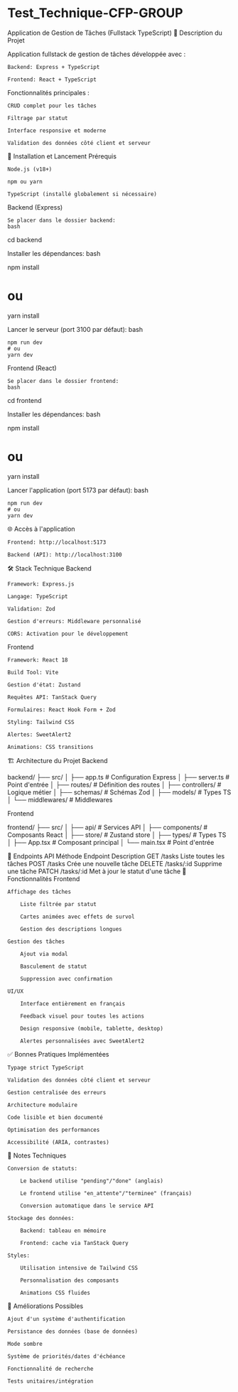 # Test_Technique-CFP-GROUP
Application de Gestion de Tâches (Fullstack TypeScript)
📌 Description du Projet

Application fullstack de gestion de tâches développée avec :

    Backend: Express + TypeScript

    Frontend: React + TypeScript

Fonctionnalités principales :

    CRUD complet pour les tâches

    Filtrage par statut

    Interface responsive et moderne

    Validation des données côté client et serveur

🚀 Installation et Lancement
Prérequis

    Node.js (v18+)

    npm ou yarn

    TypeScript (installé globalement si nécessaire)

Backend (Express)

    Se placer dans le dossier backend:
    bash

cd backend

Installer les dépendances:
bash

npm install
# ou
yarn install

Lancer le serveur (port 3100 par défaut):
bash

    npm run dev
    # ou
    yarn dev

Frontend (React)

    Se placer dans le dossier frontend:
    bash

cd frontend

Installer les dépendances:
bash

npm install
# ou
yarn install

Lancer l'application (port 5173 par défaut):
bash

    npm run dev
    # ou
    yarn dev

🌐 Accès à l'application

    Frontend: http://localhost:5173

    Backend (API): http://localhost:3100

🛠 Stack Technique
Backend

    Framework: Express.js

    Langage: TypeScript

    Validation: Zod

    Gestion d'erreurs: Middleware personnalisé

    CORS: Activation pour le développement

Frontend

    Framework: React 18

    Build Tool: Vite

    Gestion d'état: Zustand

    Requêtes API: TanStack Query

    Formulaires: React Hook Form + Zod

    Styling: Tailwind CSS

    Alertes: SweetAlert2

    Animations: CSS transitions

🏗 Architecture du Projet
Backend

backend/
├── src/
│   ├── app.ts               # Configuration Express
│   ├── server.ts            # Point d'entrée
│   ├── routes/              # Définition des routes
│   ├── controllers/         # Logique métier
│   ├── schemas/             # Schémas Zod
│   ├── models/              # Types TS
│   └── middlewares/         # Middlewares

Frontend

frontend/
├── src/
│   ├── api/                 # Services API
│   ├── components/          # Composants React
│   ├── store/               # Zustand store
│   ├── types/               # Types TS
│   ├── App.tsx              # Composant principal
│   └── main.tsx             # Point d'entrée

🔄 Endpoints API
Méthode	Endpoint	Description
GET	/tasks	Liste toutes les tâches
POST	/tasks	Crée une nouvelle tâche
DELETE	/tasks/:id	Supprime une tâche
PATCH	/tasks/:id	Met à jour le statut d'une tâche
🎨 Fonctionnalités Frontend

    Affichage des tâches

        Liste filtrée par statut

        Cartes animées avec effets de survol

        Gestion des descriptions longues

    Gestion des tâches

        Ajout via modal

        Basculement de statut

        Suppression avec confirmation

    UI/UX

        Interface entièrement en français

        Feedback visuel pour toutes les actions

        Design responsive (mobile, tablette, desktop)

        Alertes personnalisées avec SweetAlert2

✅ Bonnes Pratiques Implémentées

    Typage strict TypeScript

    Validation des données côté client et serveur

    Gestion centralisée des erreurs

    Architecture modulaire

    Code lisible et bien documenté

    Optimisation des performances

    Accessibilité (ARIA, contrastes)

📝 Notes Techniques

    Conversion de statuts:

        Le backend utilise "pending"/"done" (anglais)

        Le frontend utilise "en_attente"/"terminee" (français)

        Conversion automatique dans le service API

    Stockage des données:

        Backend: tableau en mémoire

        Frontend: cache via TanStack Query

    Styles:

        Utilisation intensive de Tailwind CSS

        Personnalisation des composants

        Animations CSS fluides

🚀 Améliorations Possibles

    Ajout d'un système d'authentification

    Persistance des données (base de données)

    Mode sombre

    Système de priorités/dates d'échéance

    Fonctionnalité de recherche

    Tests unitaires/intégration
